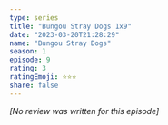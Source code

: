 ```yaml
---
type: series
title: "Bungou Stray Dogs 1x9"
date: "2023-03-20T21:28:29"
name: "Bungou Stray Dogs"
season: 1
episode: 9
rating: 3
ratingEmoji: ⭐️⭐️⭐️
share: false
---
```


*[No review was written for this episode]*
